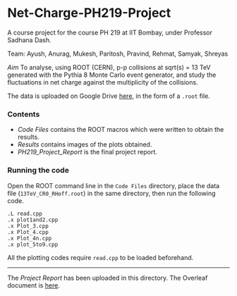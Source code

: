 # Net-Charge-PH219-Project
A course project for the course PH 219 at IIT Bombay, under Professor Sadhana Dash.

Team: Ayush, Anurag, Mukesh, Paritosh, Pravind, Rehmat, Samyak, Shreyas

_Aim_
To analyse, using ROOT (CERN), p-p collisions at sqrt(s) = 13 TeV generated with the Pythia 8 Monte Carlo event generator, and study the fluctuations in net charge against the multiplicity of the collisions.

The data is uploaded on Google Drive [here](https://drive.google.com/file/d/1-juCBeJ-iHpsX2ynMLhP__Elk4kPsHSm/view?usp=sharing), in the form of a `.root` file.

### Contents

- _Code Files_ contains the ROOT macros which were written to obtain the results.
- _Results_ contains images of the plots obtained.
- _PH219_Project_Report_ is the final project report.


### Running the code
Open the ROOT command line in the `Code Files` directory, place the data file (`13TeV_CR0_RHoff.root`) in the same directory, then run the following code.
```
.L read.cpp
.x plot1and2.cpp
.x Plot_3.cpp
.x Plot_4.cpp
.x Plot_4n.cpp
.x plot_5to9.cpp
```
All the plotting codes require `read.cpp` to be loaded beforehand.

----

The _Project Report_ has been uploaded in this directory. The Overleaf document is [here](https://www.overleaf.com/read/kvtnkkrmwjbf).
